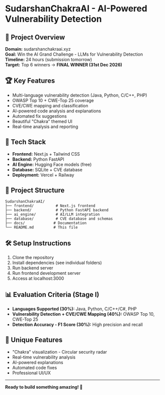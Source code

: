# SudarshanChakraAI - AI-Powered Vulnerability Detection

## 🎯 **Project Overview**
**Domain:** sudarshanchakraai.xyz  
**Goal:** Win the AI Grand Challenge - LLMs for Vulnerability Detection  
**Timeline:** 24 hours (submission tomorrow)  
**Target:** Top 6 winners → **FINAL WINNER (31st Dec 2026)**

## 🏆 **Key Features**
- Multi-language vulnerability detection (Java, Python, C/C++, PHP)
- OWASP Top 10 + CWE-Top 25 coverage
- CVE/CWE mapping and classification
- AI-powered code analysis and explanations
- Automated fix suggestions
- Beautiful "Chakra" themed UI
- Real-time analysis and reporting

## 🚀 **Tech Stack**
- **Frontend:** Next.js + Tailwind CSS
- **Backend:** Python FastAPI
- **AI Engine:** Hugging Face models (free)
- **Database:** SQLite + CVE database
- **Deployment:** Vercel + Railway

## 📁 **Project Structure**
```
SudarshanChakraAI/
├── frontend/          # Next.js frontend
├── backend/           # Python FastAPI backend
├── ai_engine/         # AI/LLM integration
├── database/          # CVE database and schemas
├── docs/             # Documentation
└── README.md         # This file
```

## 🛠️ **Setup Instructions**
1. Clone the repository
2. Install dependencies (see individual folders)
3. Run backend server
4. Run frontend development server
5. Access at localhost:3000

## 📊 **Evaluation Criteria (Stage I)**
- **Languages Supported (30%):** Java, Python, C/C++/C#, PHP
- **Vulnerability Detection + CVE/CWE Mapping (40%):** OWASP Top 10, CWE-Top 25
- **Detection Accuracy - F1 Score (30%):** High precision and recall

## 🎨 **Unique Features**
- "Chakra" visualization - Circular security radar
- Real-time vulnerability analysis
- AI-powered explanations
- Automated code fixes
- Professional UI/UX

---

**Ready to build something amazing! 🚀**

